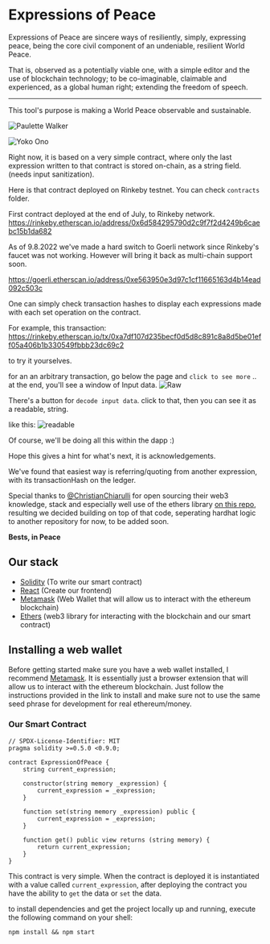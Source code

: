 # Expressions of Peace

Expressions of Peace are sincere ways of resiliently, simply, expressing peace, being the core civil component of an undeniable, resilient World Peace. 

That is, observed as a potentially viable one, with a simple editor and the use of blockchain technology; to be co-imaginable, claimable and experienced, as a global human right; extending the freedom of speech.

---
This tool's purpose is making a World Peace observable and sustainable. 

![Paulette Walker](https://i.imgur.com/SLjgN6p.png)

![Yoko Ono](https://i.imgur.com/mmO7xDx.png)


Right now, it is based on a very simple contract, where only the last expression written to that contract is stored on-chain, as a string field. (needs input sanitization).



Here is that contract deployed on Rinkeby testnet. You can check `contracts` folder.

First contract deployed at the end of July, to Rinkeby network.
https://rinkeby.etherscan.io/address/0x6d584295790d2c9f7f2d4249b6caebc15b1da682

As of 9.8.2022 we've made a hard switch to Goerli network since Rinkeby's faucet was not working. However will bring it back as multi-chain support soon.

https://goerli.etherscan.io/address/0xe563950e3d97c1cf11665163d4b14ead092c503c


One can simply check transaction hashes to display each expressions made with each set operation on the contract.

For example, this transaction:
https://rinkeby.etherscan.io/tx/0xa7df107d235becf0d5d8c891c8a8d5be01eff05a406b1b330549fbbb23dc69c2


to try it yourselves.  

for an an arbitrary transaction, go below the page and `click to see more` ..
at the end, you'll see a window of Input data. 
![Raw](https://i.imgur.com/mOV8Lqp.png)

There's a button for `decode input data`. click to that, then you can see it as a readable, string.

like this:
![readable](https://i.imgur.com/TChqc1D.png)


Of course, we'll be doing all this within the dapp :)

Hope this gives a hint for what's next, it is acknowledgements. 

We've found that easiest way is referring/quoting from another expression, with its transactionHash on the ledger.

Special thanks to [@ChristianChiarulli](https://github.com/ChristianChiarulli) for open sourcing their web3 knowledge, stack and especially well use of the ethers library [on this repo](https://github.com/ChristianChiarulli/intro-fullstack-ethereum), resulting we decided building on top of that code, seperating hardhat logic to another repository for now, to be added soon. 

**Bests, in Peace**

## Our stack

- [Solidity](https://docs.soliditylang.org) (To write our smart contract)
- [React](https://reactjs.org/) (Create our frontend)
- [Metamask](https://metamask.io/) (Web Wallet that will allow us to interact with the ethereum blockchain)
- [Ethers](https://docs.ethers.io) (web3 library for interacting with the blockchain and our smart contract)

## Installing a web wallet

Before getting started make sure you have a web wallet installed, I recommend [Metamask](https://metamask.io/download/). It is essentially just a browser extension that will allow us to interact with the ethereum blockchain. Just follow the instructions provided in the link to install and make sure not to use the same seed phrase for development for real ethereum/money.

### Our Smart Contract

```
// SPDX-License-Identifier: MIT
pragma solidity >=0.5.0 <0.9.0;

contract ExpressionOfPeace {
    string current_expression;

    constructor(string memory _expression) {
        current_expression = _expression;
    }

    function set(string memory _expression) public {
        current_expression = _expression;
    }

    function get() public view returns (string memory) {
        return current_expression;
    }
}
```

This contract is very simple. When the contract is deployed it is instantiated with a value called `current_expression`, after deploying the contract you have the ability to `get` the data or `set` the data.

to install dependencies and get the project locally up and running, execute the following command on your shell:

`npm install && npm start`
